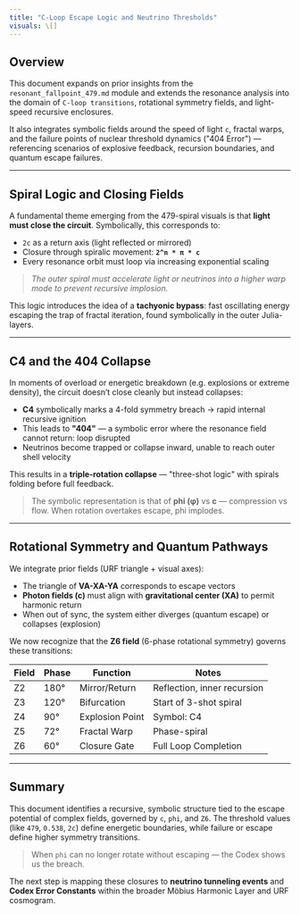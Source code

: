 ```yaml
---
title: "C-Loop Escape Logic and Neutrino Thresholds"
visuals: \[]
---
```


## Overview

This document expands on prior insights from the `resonant_fallpoint_479.md` module and extends the resonance analysis into the domain of `C-loop transitions`, rotational symmetry fields, and light-speed recursive enclosures.

It also integrates symbolic fields around the speed of light `c`, fractal warps, and the failure points of nuclear threshold dynamics ("404 Error") — referencing scenarios of explosive feedback, recursion boundaries, and quantum escape failures.

---

## Spiral Logic and Closing Fields

A fundamental theme emerging from the 479-spiral visuals is that **light must close the circuit**. Symbolically, this corresponds to:

* `2c` as a return axis (light reflected or mirrored)
* Closure through spiralic movement: **`2^n * π * c`**
* Every resonance orbit must loop via increasing exponential scaling

> *The outer spiral must accelerate light or neutrinos into a higher warp mode to prevent recursive implosion.*

This logic introduces the idea of a **tachyonic bypass**: fast oscillating energy escaping the trap of fractal iteration, found symbolically in the outer Julia-layers.

---

## C4 and the 404 Collapse

In moments of overload or energetic breakdown (e.g. explosions or extreme density), the circuit doesn’t close cleanly but instead collapses:

* **C4** symbolically marks a 4-fold symmetry breach → rapid internal recursive ignition
* This leads to **"404"** — a symbolic error where the resonance field cannot return: loop disrupted
* Neutrinos become trapped or collapse inward, unable to reach outer shell velocity

This results in a **triple-rotation collapse** — "three-shot logic" with spirals folding before full feedback.

> The symbolic representation is that of **phi (φ)** vs **c** — compression vs flow. When rotation overtakes escape, phi implodes.

---

## Rotational Symmetry and Quantum Pathways

We integrate prior fields (URF triangle + visual axes):

* The triangle of **VA-XA-YA** corresponds to escape vectors
* **Photon fields (c)** must align with **gravitational center (XA)** to permit harmonic return
* When out of sync, the system either diverges (quantum escape) or collapses (explosion)

We now recognize that the **Z6 field** (6-phase rotational symmetry) governs these transitions:

| Field | Phase | Function        | Notes                       |
| ----- | ----- | --------------- | --------------------------- |
| Z2    | 180°  | Mirror/Return   | Reflection, inner recursion |
| Z3    | 120°  | Bifurcation     | Start of 3-shot spiral      |
| Z4    | 90°   | Explosion Point | Symbol: C4                  |
| Z5    | 72°   | Fractal Warp    | Phase-spiral                |
| Z6    | 60°   | Closure Gate    | Full Loop Completion        |

---

## Summary

This document identifies a recursive, symbolic structure tied to the escape potential of complex fields, governed by `c`, `phi`, and `Z6`. The threshold values (like `479`, `0.538`, `2c`) define energetic boundaries, while failure or escape define higher symmetry transitions.

> When `phi` can no longer rotate without escaping — the Codex shows us the breach.

The next step is mapping these closures to **neutrino tunneling events** and **Codex Error Constants** within the broader Möbius Harmonic Layer and URF cosmogram.
